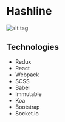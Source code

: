 # Hashline
![alt tag](https://github.com/gios/hashline/blob/master/main.png)

## Technologies
* Redux
* React
* Webpack
* SCSS
* Babel
* Immutable
* Koa
* Bootstrap
* Socket.io
